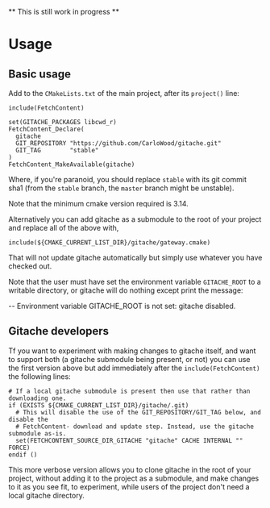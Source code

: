 ** This is still work in progress **

# Usage

## Basic usage

Add to the `CMakeLists.txt` of the main project, after its `project()` line:

    include(FetchContent)  
    
    set(GITACHE_PACKAGES libcwd_r)  
    FetchContent_Declare(  
      gitache  
      GIT_REPOSITORY "https://github.com/CarloWood/gitache.git"  
      GIT_TAG        "stable"  
    )
    FetchContent_MakeAvailable(gitache)  

Where, if you're paranoid, you should replace `stable` with its
git commit sha1 (from the `stable` branch, the `master` branch might
be unstable).

Note that the minimum cmake version required is 3.14.

Alternatively you can add gitache as a submodule to the root
of your project and replace all of the above with,

    include(${CMAKE_CURRENT_LIST_DIR}/gitache/gateway.cmake)

That will not update gitache automatically but simply use
whatever you have checked out.

Note that the user must have set the environment variable
`GITACHE_ROOT` to a writable directory, or gitache will do
nothing except print the message:

   -- Environment variable GITACHE\_ROOT is not set: gitache disabled.   

## Gitache developers

Tf you want to experiment with making changes to gitache itself,
and want to support both (a gitache submodule being present, or not) you
can use the first version above but add immediately after the `include(FetchContent)`
the following lines:

    # If a local gitache submodule is present then use that rather than downloading one.  
    if (EXISTS ${CMAKE_CURRENT_LIST_DIR}/gitache/.git)  
      # This will disable the use of the GIT_REPOSITORY/GIT_TAG below, and disable the  
      # FetchContent- download and update step. Instead, use the gitache submodule as-is.  
      set(FETCHCONTENT_SOURCE_DIR_GITACHE "gitache" CACHE INTERNAL "" FORCE)  
    endif ()

This more verbose version allows you to clone gitache in the root
of your project, without adding it to the project as a submodule, and
make changes to it as you see fit, to experiment, while users of the
project don't need a local gitache directory.

